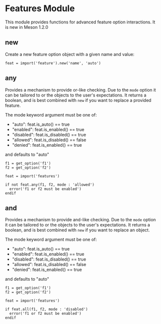 # Features Module

This module provides functions for advanced feature option interactions. It is
new in Meson 1.2.0

## new

Create a new feature option object with a given name and value:
```meson
feat = import('feature').new('name', 'auto')
```

## any

Provides a mechanism to provide or-like checking. Due to the `mode` option it can be tailored to or the objects to the user's expectations. It returns a boolean, and is best combined with `new` if you want to replace a provided feature.

The mode keyword argument must be one of:
 - "auto": feat.is_auto() == true
 - "enabled": feat.is_enabled() == true
 - "disabled": feat.is_disabled() == true
 - "allowed": feat.is_disabled() == false
 - "denied": feat.is_enabled() == true

and defaults to "auto"

```meson
f1 = get_option('f1')
f2 = get_option('f2')

feat = import('features')

if not feat.any(f1, f2, mode : 'allowed')
  error('f1 or f2 must be enabled')
endif
```

## and

Provides a mechanism to provide and-like checking. Due to the `mode` option it can be tailored to or the objects to the user's expectations. It returns a boolean, and is best combined with `new` if you want to replace an object.

The mode keyword argument must be one of:
 - "auto": feat.is_auto() == true
 - "enabled": feat.is_enabled() == true
 - "disabled": feat.is_disabled() == true
 - "allowed": feat.is_disabled() == false
 - "denied": feat.is_enabled() == true

and defaults to "auto"

```meson
f1 = get_option('f1')
f2 = get_option('f2')

feat = import('features')

if feat.all(f1, f2, mode : 'disabled')
  error('f1 or f2 must be enabled')
endif
```
